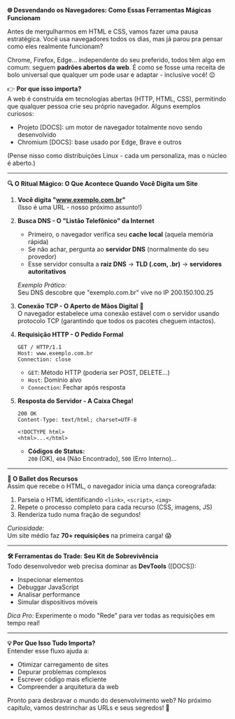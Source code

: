 

**🌐 Desvendando os Navegadores: Como Essas Ferramentas Mágicas Funcionam**

Antes de mergulharmos em HTML e CSS, vamos fazer uma pausa estratégica. Você usa navegadores todos os dias, mas já parou pra pensar como eles realmente funcionam? 

Chrome, Firefox, Edge... independente do seu preferido, todos têm algo em comum: seguem **padrões abertos da web**. É como se fosse uma receita de bolo universal que qualquer um pode usar e adaptar - inclusive você! 😉

👉 **Por que isso importa?**  
A web é construída em tecnologias abertas (HTTP, HTML, CSS), permitindo que qualquer pessoa crie seu próprio navegador. Alguns exemplos curiosos:
- Projeto [DOCS]: um motor de navegador totalmente novo sendo desenvolvido
- Chromium [DOCS]: base usado por Edge, Brave e outros

(Pense nisso como distribuições Linux - cada um personaliza, mas o núcleo é aberto.)

---

**🔍 O Ritual Mágico: O Que Acontece Quando Você Digita um Site**

1. **Você digita "www.exemplo.com.br"**  
   (Isso é uma URL - nosso próximo assunto!)

2. **Busca DNS - O "Listão Telefônico" da Internet**  
   - Primeiro, o navegador verifica seu **cache local** (aquela memória rápida)
   - Se não achar, pergunta ao **servidor DNS** (normalmente do seu provedor)
   - Esse servidor consulta a **raiz DNS** → **TLD (.com, .br)** → **servidores autoritativos**

   *Exemplo Prático:*  
   Seu DNS descobre que "exemplo.com.br" vive no IP 200.150.100.25

3. **Conexão TCP - O Aperto de Mãos Digital** 🤝  
   O navegador estabelece uma conexão estável com o servidor usando protocolo TCP (garantindo que todos os pacotes cheguem intactos).

4. **Requisição HTTP - O Pedido Formal**  
   ```http
   GET / HTTP/1.1
   Host: www.exemplo.com.br
   Connection: close
   ```
   - `GET`: Método HTTP (poderia ser POST, DELETE...)
   - `Host`: Domínio alvo
   - `Connection`: Fechar após resposta

5. **Resposta do Servidor - A Caixa Chega!**  
   ```http
   200 OK
   Content-Type: text/html; charset=UTF-8

   <!DOCTYPE html>
   <html>...</html>
   ```
   - **Códigos de Status:**  
     `200` (OK), `404` (Não Encontrado), `500` (Erro Interno)...

---

**🎨 O Ballet dos Recursos**  
Assim que recebe o HTML, o navegador inicia uma dança coreografada:
1. Parseia o HTML identificando `<link>`, `<script>`, `<img>`
2. Repete o processo completo para cada recurso (CSS, imagens, JS)
3. Renderiza tudo numa fração de segundos!

*Curiosidade:*  
Um site médio faz **70+ requisições** na primeira carga! 😱

---

**🛠 Ferramentas do Trade: Seu Kit de Sobrevivência**  
Todo desenvolvedor web precisa dominar as **DevTools** ([DOCS]):
- Inspecionar elementos
- Debuggar JavaScript
- Analisar performance
- Simular dispositivos móveis

*Dica Pro:* Experimente o modo "Rede" para ver todas as requisições em tempo real!

---

**💡 Por Que Isso Tudo Importa?**  
Entender esse fluxo ajuda a:
- Otimizar carregamento de sites
- Depurar problemas complexos
- Escrever código mais eficiente
- Compreender a arquitetura da web

Pronto para desbravar o mundo do desenvolvimento web? No próximo capítulo, vamos destrinchar as URLs e seus segredos! 🚀